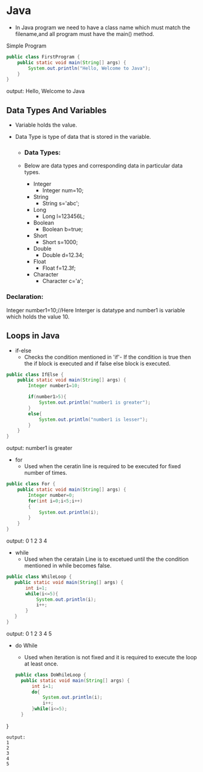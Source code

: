 # Java

* In Java program we need to have a class name which must match the filename,and all program must have the main() method.

Simple Program
```java
public class FirstProgram {
    public static void main(String[] args) {
        System.out.println("Hello, Welcome to Java");
    }
}
```
output:
Hello, Welcome to Java

## Data Types And Variables

* Variable holds the value.

* Data Type is type of data that is stored in the variable.
  * ### Data Types:
  
  * Below are data types and corresponding data in particular data types.
    * Integer
      * Integer num=10;
    * String
      * String s='abc';
    * Long
      * Long l=123456L;
    * Boolean
      * Boolean b=true;
    * Short
      * Short s=1000;
    * Double
      * Double d=12.34;
    * Float
      * Float f=12.3f;
    * Character
      * Character c='a';
      
### Declaration:

Integer number1=10;//Here Interger is datatype and number1 is variable which holds the value 10.

## Loops in Java
* if-else
  * Checks the condition mentioned in 'if'- If the condition is true then the if block is executed and if false else block is executed.

```java
public class IfElse {
    public static void main(String[] args) {
        Integer number1=10;

        if(number1>5){
            System.out.println("number1 is greater");
        }
        else{
            System.out.println("number1 is lesser");
        }
    }
}
```
output:
number1 is greater

* for
  * Used when the ceratin line is required to be executed for fixed number of times.
```java
public class For {
    public static void main(String[] args) {
        Integer number=0;
        for(int i=0;i<5;i++)
        {
            System.out.println(i);
        }
    }
}
```
output:
0
1
2
3
4

* while
  * Used when the ceratain Line is to excetued until the the condition mentioned in while becomes false.
  
 ```java
 public class WhileLoop {
    public static void main(String[] args) {
        int i=1;
        while(i<=5){
            System.out.println(i);
            i++;
        }
    }
}
```
output:
0
1
2
3
4
5

* do While
  * Used when iteration is not fixed and it is required to execute the loop at least once.
  
  ```Java
  public class DoWhileLoop {
    public static void main(String[] args) {
        int i=1;
        do{
            System.out.println(i);
            i++;
        }while(i<=5);
    }
}
```
output:
1
2
3
4
5
